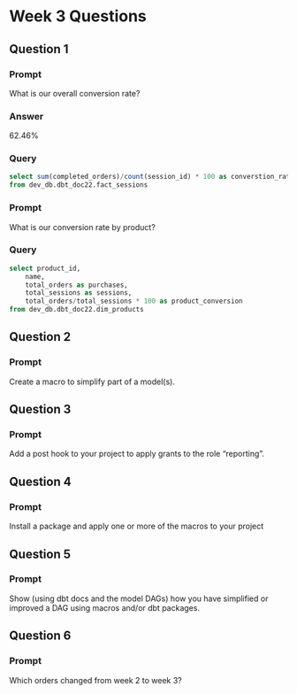 # Week 3 Questions

## Question 1
### Prompt
What is our overall conversion rate?
### Answer
62.46%
### Query
```SQL
select sum(completed_orders)/count(session_id) * 100 as converstion_rate
from dev_db.dbt_doc22.fact_sessions
```
### Prompt
What is our conversion rate by product?
### Query
```SQL
select product_id, 
    name, 
    total_orders as purchases,
    total_sessions as sessions,
    total_orders/total_sessions * 100 as product_conversion
from dev_db.dbt_doc22.dim_products
```

## Question 2
### Prompt
Create a macro to simplify part of a model(s). 

## Question 3
### Prompt
Add a post hook to your project to apply grants to the role “reporting”. 

## Question 4
### Prompt
Install a package and apply one or more of the macros to your project

## Question 5
### Prompt
Show (using dbt docs and the model DAGs) how you have simplified or improved a DAG using macros and/or dbt packages.

## Question 6
### Prompt
Which orders changed from week 2 to week 3? 
